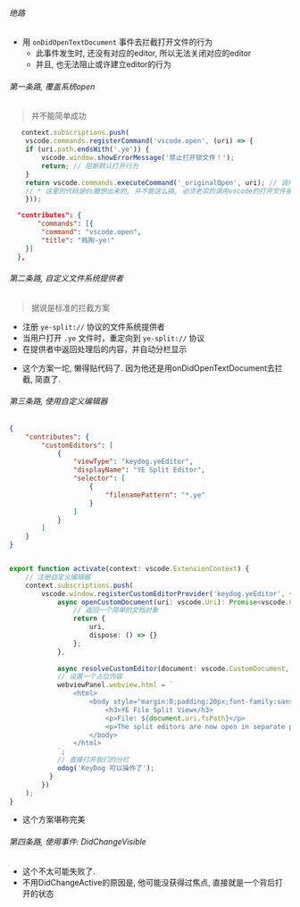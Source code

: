 
###### 绝路
* 用 `onDidOpenTextDocument` 事件去拦截打开文件的行为
  * 此事件发生时, 还没有对应的editor, 所以无法关闭对应的editor
  * 并且, 也无法阻止或许建立editor的行为


###### 第一条路, 覆盖系统open 
> 并不能简单成功

```ts
   context.subscriptions.push(
    vscode.commands.registerCommand('vscode.open', (uri) => {
    if (uri.path.endsWith('.ye')) {
        vscode.window.showErrorMessage('禁止打开锁文件！');
        return; // 阻断默认打开行为
    }
    return vscode.commands.executeCommand('_originalOpen', uri); // 调用原始命令
    // * 这里的代码是ds臆想出来的, 并不能这么搞, 必须老实的调用vscode的打开文件接口, 但是, 会不会死循环? 不知道, 反正, 这看着就不像是一条能走的路.
    }));

```


```json
  "contributes": {
       "commands": [{
        "command": "vscode.open",
        "title": "贱狗-ye!"
    }]  
  },
```


###### 第二条路, 自定义文件系统提供者
> 据说是标准的拦截方案
- 注册 `ye-split://` 协议的文件系统提供者
- 当用户打开 `.ye` 文件时，重定向到 `ye-split://` 协议
- 在提供者中返回处理后的内容，并自动分栏显示
* 这个方案一坨, 懒得贴代码了. 因为他还是用onDidOpenTextDocument去拦截, 简直了.


###### 第三条路, 使用自定义编辑器
```json
{
    "contributes": {
        "customEditors": [
            {
                "viewType": "keydog.yeEditor",
                "displayName": "YE Split Editor",
                "selector": [
                    {
                        "filenamePattern": "*.ye"
                    }
                ]
            }
        ]
    }
}
```
```ts

export function activate(context: vscode.ExtensionContext) {
    // 注册自定义编辑器
    context.subscriptions.push(
        vscode.window.registerCustomEditorProvider('keydog.yeEditor', {
            async openCustomDocument(uri: vscode.Uri): Promise<vscode.CustomDocument> {
                // 返回一个简单的文档对象
                return {
                    uri,
                    dispose: () => {}
                };
            },
            
            async resolveCustomEditor(document: vscode.CustomDocument, webviewPanel: vscode.WebviewPanel) {
            // 设置一个占位内容
            webviewPanel.webview.html = `
                <html>
                    <body style="margin:0;padding:20px;font-family:sans-serif;">
                        <h3>YE File Split View</h3>
                        <p>File: ${document.uri.fsPath}</p>
                        <p>The split editors are now open in separate panels.</p>
                    </body>
                </html>
            `;            
            // 直接打开我们的分栏
            odog('KeyDog 可以操作了');
          }
        })
    );
}
```
* 这个方案堪称完美



###### 第四条路, 使用事件: DidChangeVisible
* 这个不太可能失败了.
* 不用DidChangeActive的原因是, 他可能没获得过焦点, 直接就是一个背后打开的状态